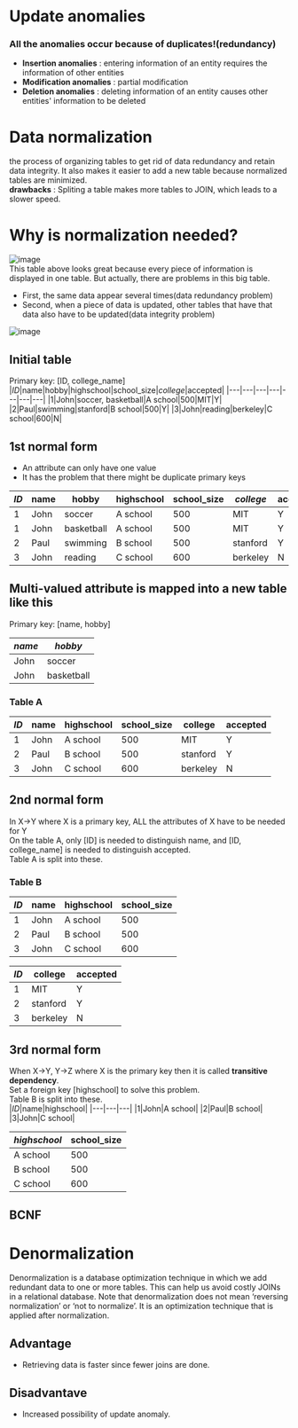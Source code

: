 # Update anomalies
### All the anomalies occur because of duplicates!(redundancy)
* **Insertion anomalies** : entering information of an entity requires the information of other entities
* **Modification anomalies** : partial modification
* **Deletion anomalies** : deleting information of an entity causes other entities' information to be deleted

# Data normalization
the process of organizing tables to get rid of data redundancy and retain data integrity. It also makes it easier to add a new table
because normalized tables are minimized.<br>
**drawbacks** : Spliting a table makes more tables to JOIN, which leads to a slower speed.

# Why is normalization needed?
![image](https://user-images.githubusercontent.com/67142421/203905904-0b691b1f-2798-4b12-85f0-45daf6e2d466.png)<br>
This table above looks great because every piece of information is displayed in one table. But actually, there are problems in this big table.
- First, the same data appear several times(data redundancy problem)
- Second, when a piece of data is updated, other tables that have that data also have to be updated(data integrity problem)

![image](https://user-images.githubusercontent.com/67142421/205222225-f131a5ca-c18a-4478-b72b-a8372c63afa9.png)

## Initial table
Primary key: [ID, college_name]
|*ID*|name|hobby|highschool|school_size|*college*|accepted|
|---|---|---|---|---|---|---|
|1|John|soccer, basketball|A school|500|MIT|Y|
|2|Paul|swimming|stanford|B school|500|Y|
|3|John|reading|berkeley|C school|600|N|

## 1st normal form
- An attribute can only have one value
- It has the problem that there might be duplicate primary keys

|*ID*|name|hobby|highschool|school_size|*college*|accepted|
|---|---|---|---|---|---|---|
|1|John|soccer|A school|500|MIT|Y|
|1|John|basketball|A school|500|MIT|Y|
|2|Paul|swimming|B school|500|stanford|Y|
|3|John|reading|C school|600|berkeley|N|

## Multi-valued attribute is mapped into a new table like this
Primary key: [name, hobby]

|*name*|*hobby*|
|---|---|
|John|soccer|
|John|basketball|

### Table A
|*ID*|name|highschool|school_size|college|accepted|
|---|---|---|---|---|---
|1|John|A school|500|MIT|Y|
|2|Paul|B school|500|stanford|Y|
|3|John|C school|600|berkeley|N|

## 2nd normal form
In X->Y where X is a primary key, ALL the attributes of X have to be needed for Y<br>
On the table A, only [ID] is needed to distinguish name, and [ID, college_name] is needed to distinguish accepted.<br>
Table A is split into these.<br>
### Table B
|*ID*|name|highschool|school_size|
|---|---|---|---|
|1|John|A school|500|
|2|Paul|B school|500|
|3|John|C school|600|

|*ID*|college|accepted|
|---|---|---|
|1|MIT|Y|
|2|stanford|Y|
|3|berkeley|N|

## 3rd normal form
When X->Y, Y->Z where X is the primary key then it is called **transitive dependency**.<br>
Set a foreign key [highschool] to solve this problem.<br>
Table B is split into these.<br>
|*ID*|name|highschool|
|---|---|---|
|1|John|A school|
|2|Paul|B school|
|3|John|C school|

|*highschool*|school_size|
|---|---|
|A school|500|
|B school|500|
|C school|600|

## BCNF


# Denormalization
Denormalization is a database optimization technique in which we add redundant data to one or more tables. This can help us avoid costly JOINs in a relational database. Note that denormalization does not mean ‘reversing normalization’ or ‘not to normalize’. It is an optimization technique that is applied after normalization.

## Advantage
* Retrieving data is faster since fewer joins are done.

## Disadvantave
* Increased possibility of update anomaly.
